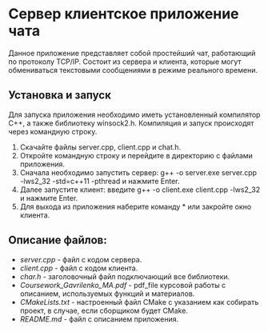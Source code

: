 <h1> Сервер клиентское приложение чата </h1>
Данное приложение представляет собой простейший чат, работающий по протоколу TCP/IP.
Состоит из сервера и клиента, которые могут обмениваться текстовыми сообщениями в режиме реального времени.
<h2> Установка и запуск </h2>
Для запуска приложения необходимо иметь установленный компилятор C++, а также библиотеку winsock2.h.
Компиляция и запуск происходят через командную строку.

1. Скачайте файлы server.cpp, client.cpp и chat.h.
1. Откройте командную строку и перейдите в директорию с файлами приложения.
1. Сначала необходимо запустить сервер: g++ -o server.exe server.cpp -lws2_32 -std=c++11 -pthread и нажмите Enter.
1. Далее запустите клиент: введите g++ -o client.exe client.cpp -lws2_32 и нажмите Enter.
1. Для выхода из приложения наберите команду * или закройте окно клиента.

## Описание файлов:
- *server.cpp* - файл с кодом сервера.
- *client.cpp* - файл с кодом клиента.
- *char.h* - заголовочный файл подключающий все библиотеки.
- *Coursework_Gavrilenko_MA.pdf*  - pdf_file курсовой работы с описанием, используемых функций и материалов.
- *CMakeLists.txt* - настроенный файл CMake с указанием как собирать проект, в случае, если сборщиком будет CMake.
- *README.md*  - файл с описанием приложения.
